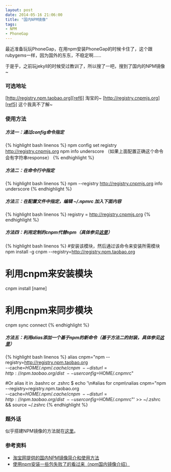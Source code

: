 ```yaml
---
layout: post
date: 2014-05-16 21:06:00
title: "国内NPM镜像"
tags:
- NPM
- PhoneGap
---
```


最近准备玩玩PhoneGap，在用npm安装PhoneGap的时候卡住了，这个跟rubygems一样，因为国外的东东，不稳定啊……

于是乎，之前玩jekyll的时候受过教训了，所以搜了一吧，搜到了国内的NPM镜像~

### 可选地址

[http://registry.npm.taobao.org][ref6] 淘宝的~
[http://registry.cnpmjs.org][ref5] 这个我真不了解~


### 使用方法

##### 方法一：通过config命令指定

{% highlight bash linenos %}
npm config set registry http://registry.cnpmjs.org 
npm info underscore （如果上面配置正确这个命令会有字符串response）
{% endhighlight %}


##### 方法二：在命令行中指定

{% highlight bash linenos %}
npm --registry http://registry.cnpmjs.org info underscore 
{% endhighlight %}


##### 方法三：在配置文件中指定，编辑 ~/.npmrc 加入下面内容

{% highlight bash linenos %}
registry = http://registry.cnpmjs.org
{% endhighlight %}


##### 方法四：利用定制的cnpm代替npm（具体参见[这里][ref3]）

{% highlight bash linenos %}
 #安装该模块，然后通过该命令来安装所需模块
 npm install -g cnpm --registry=http://registry.npm.taobao.org
 # 利用cnpm来安装模块
 cnpm install [name]
 # 利用cnpm来同步模块
 cnpm sync connect
{% endhighlight %}


##### 方法五：利用alias添加一个基于npm的新命令（基于方法二的封装，具体参见[这里][ref3]）

{% highlight bash linenos %}
 alias cnpm="npm --registry=http://registry.npm.taobao.org \
--cache=$HOME/.npm/.cache/cnpm \
--disturl=http://npm.taobao.org/dist \
--userconfig=$HOME/.cnpmrc"

#Or alias it in .bashrc or .zshrc
$ echo '\n#alias for cnpm\nalias cnpm="npm --registry=registry.npm.taobao.org \
  --cache=$HOME/.npm/.cache/cnpm \
  --disturl=http://npm.taobao.org/dist \
  --userconfig=$HOME/.cnpmrc"' >> ~/.zshrc && source ~/.zshrc
{% endhighlight %}


### 题外话

似乎搭建NPM镜像的方法就在[这里][ref4]。

### 参考资料

* [淘宝网提供的国内NPM镜像简介和使用方法][ref1]
* [使用npm安装一些包失败了的看过来（npm国内镜像介绍）][ref2]


[ref1]: http://www.jb51.net/article/49118.htm "淘宝网提供的国内NPM镜像简介和使用方法"
[ref2]: http://cnodejs.org/topic/4f9904f9407edba21468f31e "使用npm安装一些包失败了的看过来（npm国内镜像介绍）"
[ref3]: http://npm.taobao.org/ "淘宝 NPM 镜像"
[ref4]: https://github.com/cnpm/cnpmjs.org
[ref5]: http://cnpmjs.org
[ref6]: http://npm.taobao.org
